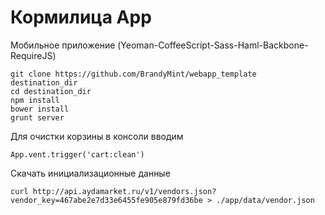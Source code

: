 Кормилица App
=============

Мобильное приложение (Yeoman-CoffeeScript-Sass-Haml-Backbone-RequireJS)

    git clone https://github.com/BrandyMint/webapp_template destination_dir
    cd destination_dir
    npm install
    bower install
    grunt server

Для очистки корзины в консоли вводим

    App.vent.trigger('cart:clean')

Скачать инициализационные данные

    curl http://api.aydamarket.ru/v1/vendors.json?vendor_key=467abe2e7d33e6455fe905e879fd36be > ./app/data/vendor.json
